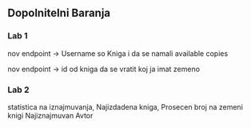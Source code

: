 ## Dopolnitelni Baranja

### Lab 1
nov endpoint -> Username so Kniga i da se namali available copies

nov endpoint -> id od kniga da se vratit koj ja imat zemeno

### Lab 2
statistica na iznajmuvanja,
Najizdadena kniga,
Prosecen broj na zemeni knigi
Najiznajmuvan Avtor


